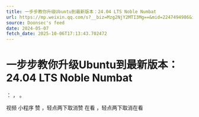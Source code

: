 ```yaml
---
title: 一步步教你升级Ubuntu到最新版本：24.04 LTS Noble Numbat
url: https://mp.weixin.qq.com/s?__biz=Mzg2NjY2MTI3Mg==&mid=2247494986&idx=2&sn=3e8553a2380a30f521bfb66c4d813f78
source: Doonsec's feed
date: 2024-05-07
fetch_date: 2025-10-06T17:13:43.702472
---
```


# 一步步教你升级Ubuntu到最新版本：24.04 LTS Noble Numbat

：
，
。

视频
小程序
赞
，轻点两下取消赞
在看
，轻点两下取消在看